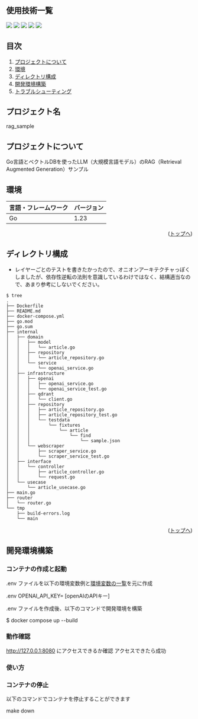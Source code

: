<div id="top"></div>

## 使用技術一覧

<!-- シールド一覧 -->
<!-- 該当するプロジェクトの中から任意のものを選ぶ-->
<p style="display: inline">
  <!-- バックエンドのフレームワーク一覧 -->
  <img src="https://img.shields.io/badge/-Echo-76E1FE.svg?logo=go&style=flat-square">
  <!-- バックエンドの言語一覧 -->
  <img src="https://img.shields.io/badge/-Go-76E1FE.svg?logo=go&style=flat-square">
  <!-- インフラ一覧 -->
  <img src="https://img.shields.io/badge/-Docker-1488C6.svg?logo=docker&style=flat-square">
  <img src="https://img.shields.io/badge/-OpenAI-e5e5e5.svg?logo=openAI&style=flat-square">
  <img src="https://img.shields.io/badge/-Qdrant-4479A1.svg?logo=db&style=flat-square">
</p>

## 目次

1. [プロジェクトについて](#プロジェクトについて)
2. [環境](#環境)
3. [ディレクトリ構成](#ディレクトリ構成)
4. [開発環境構築](#開発環境構築)
5. [トラブルシューティング](#トラブルシューティング)

## プロジェクト名

rag_sample

## プロジェクトについて

Go言語とベクトルDBを使ったLLM（大規模言語モデル）のRAG（Retrieval Augmented Generation）サンプル

## 環境

<!-- 言語、フレームワーク、ミドルウェア、インフラの一覧とバージョンを記載 -->

| 言語・フレームワーク | バージョン |
| -------------------- | ---------- |
| Go                   | 1.23       |

<p align="right">(<a href="#top">トップへ</a>)</p>

## ディレクトリ構成

- レイヤーごとのテストを書きたかったので、オニオンアーキテクチャっぽくしましたが、依存性逆転の法則を意識しているわけではなく、結構適当なので、あまり参考にしないでください。
<!-- Treeコマンドを使ってディレクトリ構成を記載 -->

```
$ tree
.
├── Dockerfile
├── README.md
├── docker-compose.yml
├── go.mod
├── go.sum
├── internal
│   ├── domain
│   │   ├── model
│   │   │   └── article.go
│   │   ├── repository
│   │   │   └── article_repository.go
│   │   └── service
│   │       └── openai_service.go
│   ├── infrastructure
│   │   ├── openai
│   │   │   ├── openai_service.go
│   │   │   └── openai_service_test.go
│   │   ├── qdrant
│   │   │   └── client.go
│   │   ├── repository
│   │   │   ├── article_repository.go
│   │   │   ├── article_repository_test.go
│   │   │   └── testdata
│   │   │       └── fixtures
│   │   │           └── article
│   │   │               └── find
│   │   │                   └── sample.json
│   │   └── webscraper
│   │       ├── scraper_service.go
│   │       └── scraper_service_test.go
│   ├── interface
│   │   └── controller
│   │       ├── article_controller.go
│   │       └── request.go
│   └── usecase
│       └── article_usecase.go
├── main.go
├── router
│   └── router.go
└── tmp
    ├── build-errors.log
    └── main

```

<p align="right">(<a href="#top">トップへ</a>)</p>

## 開発環境構築

<!-- コンテナの作成方法、パッケージのインストール方法など、開発環境構築に必要な情報を記載 -->

### コンテナの作成と起動

.env ファイルを以下の環境変数例と[環境変数の一覧](#環境変数の一覧)を元に作成

.env
OPENAI_API_KEY= [openAIのAPIキー]

.env ファイルを作成後、以下のコマンドで開発環境を構築

$ docker compose up --build

### 動作確認

http://127.0.0.1:8080 にアクセスできるか確認
アクセスできたら成功

### 使い方

### コンテナの停止

以下のコマンドでコンテナを停止することができます

make down
